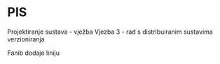 PIS
===

Projektiranje sustava - vježba
Vjezba 3 - rad s distribuiranim sustavima verzioniranja

Fanib dodaje liniju

